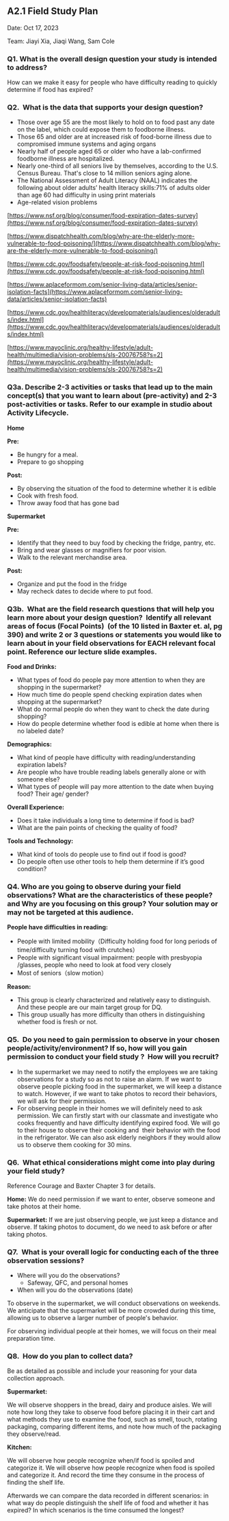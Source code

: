 ## **A2.1 Field Study Plan**

Date: Oct 17, 2023

Team: Jiayi Xia, Jiaqi Wang, Sam Cole



### **Q1. What is the overall design question your study is intended to address?**

How can we make it easy for people who have difficulty reading to quickly determine if food has expired?

### **Q2.  What is the data that supports your design question?**

*   Those over age 55 are the most likely to hold on to food past any date on the label, which could expose them to foodborne illness.
*   Those 65 and older are at increased risk of food-borne illness due to compromised immune systems and aging organs
*   Nearly half of people aged 65 or older who have a lab-confirmed foodborne illness are hospitalized. 
*   Nearly one-third of all seniors live by themselves, according to the U.S. Census Bureau. That's close to 14 million seniors aging alone.
*   The National Assessment of Adult Literacy (NAAL) indicates the following about older adults’ health literacy skills:71% of adults older than age 60 had difficulty in using print materials
*   Age-related vision problems

[https://www.nsf.org/blog/consumer/food-expiration-dates-survey](https://www.nsf.org/blog/consumer/food-expiration-dates-survey)

[https://www.dispatchhealth.com/blog/why-are-the-elderly-more-vulnerable-to-food-poisoning/](https://www.dispatchhealth.com/blog/why-are-the-elderly-more-vulnerable-to-food-poisoning/)

[https://www.cdc.gov/foodsafety/people-at-risk-food-poisoning.html](https://www.cdc.gov/foodsafety/people-at-risk-food-poisoning.html)

[https://www.aplaceformom.com/senior-living-data/articles/senior-isolation-facts](https://www.aplaceformom.com/senior-living-data/articles/senior-isolation-facts)

[https://www.cdc.gov/healthliteracy/developmaterials/audiences/olderadults/index.html](https://www.cdc.gov/healthliteracy/developmaterials/audiences/olderadults/index.html)

[https://www.mayoclinic.org/healthy-lifestyle/adult-health/multimedia/vision-problems/sls-20076758?s=2](https://www.mayoclinic.org/healthy-lifestyle/adult-health/multimedia/vision-problems/sls-20076758?s=2)

### **Q3a. Describe 2-3 activities or tasks that lead up to the main concept(s) that you want to learn about (pre-activity) and 2-3 post-activities or tasks. Refer to our example in studio about Activity Lifecycle.**

**Home**

**Pre:** 

*   Be hungry for a meal.
*   Prepare to go shopping 

**Post:**

*   By observing the situation of the food to determine whether it is edible
*   Cook with fresh food.
*   Throw away food that has gone bad

**Supermarket**

**Pre:**

*   Identify that they need to buy food by checking the fridge, pantry, etc.
*   Bring and wear glasses or magnifiers for poor vision.
*   Walk to the relevant merchandise area.

**Post:**

*   Organize and put the food in the fridge
*   May recheck dates to decide where to put food.

### **Q3b.  What are the field research questions that will help you learn more about your design question?  Identify all relevant areas of focus (Focal Points)  (of the 10 listed in Baxter et. al, pg 390) and write 2 or 3 questions or statements you would like to learn about in your field observations for EACH relevant focal point. Reference our lecture slide examples.**

**Food and Drinks:**

*   What types of food do people pay more attention to when they are shopping in the supermarket?
*   How much time do people spend checking expiration dates when shopping at the supermarket?
*   What do normal people do when they want to check the date during shopping?
*   How do people determine whether food is edible at home when there is no labeled date?

**Demographics:**

*   What kind of people have difficulty with reading/understanding expiration labels?
*   Are people who have trouble reading labels generally alone or with someone else?
*   What types of people will pay more attention to the date when buying food? Their age/ gender?

**Overall Experience:**

*   Does it take individuals a long time to determine if food is bad?
*   What are the pain points of checking the quality of food?

**Tools and Technology:**

*   What kind of tools do people use to find out if food is good?
*   Do people often use other tools to help them determine if it’s good condition?

### **Q4. Who are you going to observe during your field observations? What are the characteristics of these people? and Why are you focusing on this group? Your solution may or may not be targeted at this audience.**

**People have difficulties in reading:**

*   People with limited mobility（Difficulty holding food for long periods of time/difficulty turning food with crutches）
*   People with significant visual impairment: people with presbyopia /glasses, people who need to look at food very closely
*   Most of seniors（slow motion）

**Reason:**

*   This group is clearly characterized and relatively easy to distinguish. And these people are our main target group for DQ.
*   This group usually has more difficulty than others in distinguishing whether food is fresh or not.

### **Q5.  Do you need to gain permission to observe in your chosen people/activity/environment? If so, how will you gain permission to conduct your field study ?  How will you recruit?**

*   In the supermarket we may need to notify the employees we are taking observations for a study so as not to raise an alarm. If we want to observe people picking food in the supermarket, we will keep a distance to watch. However, if we want to take photos to record their behaviors, we will ask for their permission.
*   For observing people in their homes we will definitely need to ask permission. We can firstly start with our classmate and investigate who cooks frequently and have difficulty identifying expired food. We will go to their house to observe their cooking and  their behavior with the food in the refrigerator. We can also ask elderly neighbors if they would allow us to observe them cooking for 30 mins.

### **Q6.  What ethical considerations might come into play during your field study?**

Reference Courage and Baxter Chapter 3 for details.

**Home:** We do need permission if we want to enter, observe someone and take photos at their home.

**Supermarket:** If we are just observing people, we just keep a distance and observe. If taking photos to document, do we need to ask before or after taking photos.

### **Q7.  What is your overall logic for conducting each of the three observation sessions?**

*   Where will you do the observations?
    *   Safeway, QFC, and personal homes
*   When will you do the observations (date)

To observe in the supermarket, we will conduct observations on weekends. We anticipate that the supermarket will be more crowded during this time, allowing us to observe a larger number of people's behavior.

For observing individual people at their homes, we will focus on their meal preparation time.

### **Q8.  How do you plan to collect data?**

Be as detailed as possible and include your reasoning for your data collection approach.

**Supermarket:**

We will observe shoppers in the bread, dairy and produce aisles. We will note how long they take to observe food before placing it in their cart and what methods they use to examine the food, such as smell, touch, rotating packaging, comparing different items, and note how much of the packaging they observe/read.

**Kitchen:**

We will observe how people recognize when/if food is spoiled and categorize it. We will observe how people recognize when food is spoiled and categorize it. And record the time they consume in the process of finding the shelf life.

Afterwards we can compare the data recorded in different scenarios: in what way do people distinguish the shelf life of food and whether it has expired? In which scenarios is the time consumed the longest?
